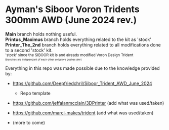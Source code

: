 # Ayman's Siboor Voron Tridents 300mm AWD (June 2024 rev.)

**Main** branch holds nothing useful. <br>
**Printus_Maximus** branch holds everything related to the kit as 'stock' <br>
**Printer_The_2nd** branch holds everything related to all modifications done to a second 'stock' kit. <br>
<sub>'stock' since the SIBOOR kit is and already modified Voron Design Trident<sub><br>
<sub>Branches are independant of each other so ignore pushes alert<sub>

Everything in this repo was made possible due to the knowledge provided by:
- https://github.com/Deepfriedchril/Siboor_Trident_AWD_June_2024
  - Repo template


- https://github.com/jeffalanmcclain/3DPrinter (add what was used/taken)

  
- https://github.com/marci-makes/trident (add what was used/taken)

  
- (more to come)
